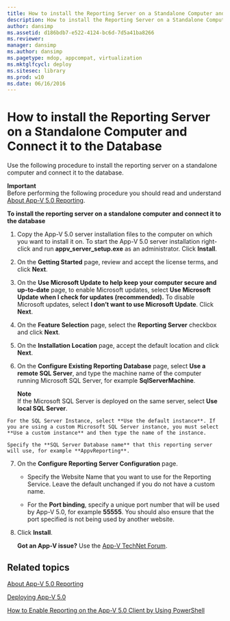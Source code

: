 ```yaml
---
title: How to install the Reporting Server on a Standalone Computer and Connect it to the Database
description: How to install the Reporting Server on a Standalone Computer and Connect it to the Database
author: dansimp
ms.assetid: d186bdb7-e522-4124-bc6d-7d5a41ba8266
ms.reviewer: 
manager: dansimp
ms.author: dansimp
ms.pagetype: mdop, appcompat, virtualization
ms.mktglfcycl: deploy
ms.sitesec: library
ms.prod: w10
ms.date: 06/16/2016
---
```



# How to install the Reporting Server on a Standalone Computer and Connect it to the Database


Use the following procedure to install the reporting server on a standalone computer and connect it to the database.

**Important**  
Before performing the following procedure you should read and understand [About App-V 5.0 Reporting](about-app-v-50-reporting.md).



**To install the reporting server on a standalone computer and connect it to the database**

1.  Copy the App-V 5.0 server installation files to the computer on which you want to install it on. To start the App-V 5.0 server installation right-click and run **appv\_server\_setup.exe** as an administrator. Click **Install**.

2.  On the **Getting Started** page, review and accept the license terms, and click **Next**.

3.  On the **Use Microsoft Update to help keep your computer secure and up-to-date** page, to enable Microsoft updates, select **Use Microsoft Update when I check for updates (recommended).** To disable Microsoft updates, select **I don’t want to use Microsoft Update**. Click **Next**.

4.  On the **Feature Selection** page, select the **Reporting Server** checkbox and click **Next**.

5.  On the **Installation Location** page, accept the default location and click **Next**.

6.  On the **Configure Existing Reporting Database** page, select **Use a remote SQL Server**, and type the machine name of the computer running Microsoft SQL Server, for example **SqlServerMachine**.

    **Note**  
    If the Microsoft SQL Server is deployed on the same server, select **Use local SQL Server**.



~~~
For the SQL Server Instance, select **Use the default instance**. If you are using a custom Microsoft SQL Server instance, you must select **Use a custom instance** and then type the name of the instance.

Specify the **SQL Server Database name** that this reporting server will use, for example **AppvReporting**.
~~~

7. On the **Configure Reporting Server Configuration** page.

   -   Specify the Website Name that you want to use for the Reporting Service. Leave the default unchanged if you do not have a custom name.

   -   For the **Port binding**, specify a unique port number that will be used by App-V 5.0, for example **55555**. You should also ensure that the port specified is not being used by another website.

8. Click **Install**.

   **Got an App-V issue?** Use the [App-V TechNet Forum](https://social.technet.microsoft.com/Forums/home?forum=mdopappv).

## Related topics


[About App-V 5.0 Reporting](about-app-v-50-reporting.md)

[Deploying App-V 5.0](deploying-app-v-50.md)

[How to Enable Reporting on the App-V 5.0 Client by Using PowerShell](how-to-enable-reporting-on-the-app-v-50-client-by-using-powershell.md)









